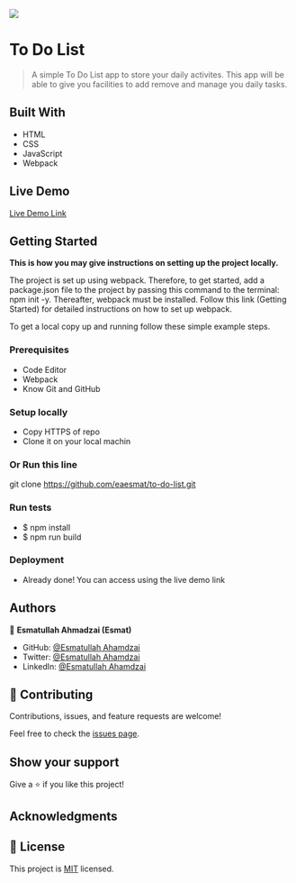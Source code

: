 ![](https://img.shields.io/badge/Microverse-blueviolet)

# To Do List

> A simple To Do List app to store your daily activites. This app will be able to give you facilities to add remove and manage you daily tasks.


## Built With

- HTML
- CSS
- JavaScript
- Webpack

## Live Demo

[Live Demo Link](https://eaesmat.github.io/to-do-list/)


## Getting Started

**This is how you may give instructions on setting up the project locally.**

The project is set up using webpack. Therefore, to get started, add a package.json file to the project by passing this command to the terminal: npm init -y. Thereafter, webpack must be installed. Follow this link (Getting Started) for detailed instructions on how to set up webpack.


To get a local copy up and running follow these simple example steps.

### Prerequisites

- Code Editor
- Webpack
- Know Git and GitHub

### Setup locally 

- Copy HTTPS of repo
- Clone it on your local machin

### Or Run this line

git clone https://github.com/eaesmat/to-do-list.git


### Run tests

- $ npm install
- $ npm run build

### Deployment
- Already done! You can access using the live demo link



## Authors

👤 **Esmatullah Ahmadzai (Esmat)**

- GitHub: [@Esmatullah Ahamdzai](https://github.com/eaesmat)
- Twitter: [@Esmatullah Ahamdzai](https://twitter.com/ea_ahmadzai)
- LinkedIn: [@Esmatullah Ahamdzai](https://www.linkedin.com/in/esmatullah-ahmadzai-589523230/)

## 🤝 Contributing

Contributions, issues, and feature requests are welcome!

Feel free to check the [issues page](https://github.com/eaesmat/to-do-list.git).

## Show your support

Give a ⭐️ if you like this project!

## Acknowledgments


## 📝 License

This project is [MIT](./MIT.md) licensed.
